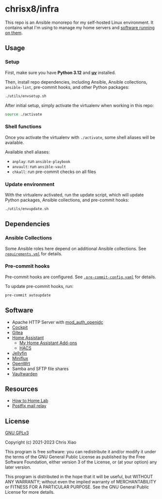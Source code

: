 # chrisx8/infra

This repo is an Ansible monorepo for my self-hosted Linux environment. It contains what I'm using to manage my home servers and [software running on them](#software).

## Usage

### Setup

First, make sure you have **Python 3.12** and [**uv**](https://github.com/astral-sh/uv) installed.

Then, install repo dependencies, including Ansible, Ansible collections, `ansible-lint`, pre-commit hooks, and other Python packages:

```bash
./utils/envsetup.sh
```

After initial setup, simply activate the virtualenv when working in this repo:

```bash
source ./activate
```

### Shell functions

Once you activate the virtualenv with `./activate`, some shell aliases will be available.

Available shell aliases:

- `anplay`: run `ansible-playbook`
- `anvault`: run `ansible-vault`
- `chkall`: run pre-commit checks on all files

### Update environment

With the virtualenv activated, run the update script, which will update Python packages, Ansible collections, and pre-commit hooks:

```bash
./utils/envupdate.sh
```

## Dependencies

### Ansible Collections

Some Ansible roles here depend on additional Ansible collections. See [`requirements.yml`](requirements.yml) for details.

### Pre-commit hooks

Pre-commit hooks are configured. See [`.pre-commit-config.yaml`](.pre-commit-config.yaml) for details.

To update pre-commit hooks, run:

```bash
pre-commit autoupdate
```

## Software

- Apache HTTP Server with [mod_auth_openidc](https://github.com/OpenIDC/mod_auth_openidc)
- [Cockpit](https://cockpit-project.org/)
- [Gitea](https://gitea.io/)
- [Home Assistant](https://www.home-assistant.io)
  - [My Home Assistant Add-ons](https://github.com/chrisx8/hassio-addons)
  - [HACS](https://hacs.xyz)
- [Jellyfin](https://jellyfin.org/)
- [Miniflux](https://miniflux.app/)
- [OpenWrt](https://openwrt.org/)
- Samba and SFTP file shares
- [Vaultwarden](https://github.com/dani-garcia/vaultwarden)

## Resources

- [How to Home Lab](https://www.dlford.io/tag/how-to-home-lab-series/)
- [Postfix mail relay](https://www.howtoforge.com/tutorial/configure-postfix-to-use-gmail-as-a-mail-relay/)

## License

[GNU GPLv3](LICENSE)

Copyright (c) 2021-2023 Chris Xiao

This program is free software: you can redistribute it and/or modify it under the terms of the GNU General Public License as published by the Free Software Foundation, either version 3 of the License, or (at your option) any later version.

This program is distributed in the hope that it will be useful, but WITHOUT ANY WARRANTY; without even the implied warranty of MERCHANTABILITY or FITNESS FOR A PARTICULAR PURPOSE. See the GNU General Public License for more details.
